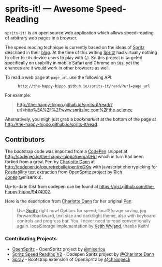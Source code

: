 sprits-it! — Awesome Speed-Reading
==================================

`sprits-it!` is an open source web application which allows speed-reading of arbitrary web pages in a browser.

The speed reading technique is currently based on the ideas of [Spritz](http://www.spritzinc.com/) described in their [blog](http://www.spritzinc.com/blog). At the time of this writing [Spritz](http://www.spritzinc.com/) had virtually nothing to offer to `iOs` device users to play with :confused:. So this project is targeted specifically on usability in mobile Safari and Chrome on `iOs`, yet the chances are it would work in other browsers as well.

To read a web page at ``page_url`` use the following API:
```
      http://the-happy-hippo.github.io/sprits-it/read/?url=page_url
```

For example:

> http://the-happy-hippo.github.io/sprits-it/read/?url=http%3A%2F%2Fwww.spritzinc.com%2Fthe-science

Alternatively, you migh just grab a _bookmarklet_ at the bottom of the page at http://the-happy-hippo.github.io/sprits-it/read.

## Contributors

The bootstrap code was imported from a [CodePen](http://codepen.io) snippet at http://codepen.io/the-happy-hippo/pen/aDHrl which in turn had been forked from a great Pen by [Charlotte Dann](http://codepen.io/pouretrebelle) at http://codepen.io/pouretrebelle/pen/reGKw with javascript cherrypicking for [Readability](https://www.readability.com) text extraction from [OpenSpritz](https://github.com/Miserlou/OpenSpritz) project by [Rich Jones](https://github.com/Miserlou)(@miserlou).

Up-to-date Gist from codepen can be found at https://gist.github.com/the-happy-hippo/9474002.

Here is the description from [Charlotte Dann](http://codepen.io/pouretrebelle) for her original [Pen](http://codepen.io/pouretrebelle/pen/reGKw):
> Use [Spritz](http://www.spritzinc.com/) right now! Options for speed, localStorage saving, jog forward/backward, text size and dark/light theme, also with keyboard controls and progress bar. You'll never need to read conventionally again. 
> localStorage implementation by [Keith Wyland](http://codepen.io/keithwyland/), thanks Keith!

### Contributing Projects

* [OpenSpritz](https://github.com/Miserlou/OpenSpritz) - OpenSpritz project by [@miserlou](https://github.com/miserlou)
* [Spritz Speed Reading V2](http://codepen.io/pouretrebelle/pen/reGKw) - Codepen Spritz project by [@Charlotte Dann](http://codepen.io/pouretrebelle)
* [Spray](https://github.com/chaimpeck/spray) - Bootstrap extension of OpenSpritz by [@chaimpeck](https://github.com/chaimpeck)

